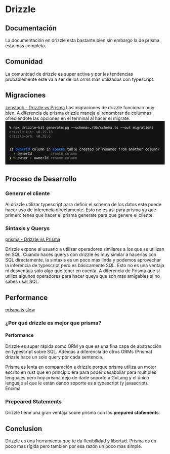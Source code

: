 # Drizzle

## Documentación

La documentación en drizzle esta bastante bien sin embargo la de prisma esta mas completa.

## Comunidad

La comunidad de drizzle es super activa y por las tendencias probablemente este va a ser de los orms mas utilizados con typescript.

## Migraciones

[zenstack - Drizzle vs Prisma](https://zenstack.dev/blog/drizzle-prisma#iteration-speed)
Las migraciones de drizzle funcionan muy bien. A diferencia de prisma drizzle maneja el renombrar de columnas ofreciéndote las opciones en el terminal al hacer el migrate. ![Alt text](image.png)

## Proceso de Desarrollo

### Generar el cliente

Al drizzle utilizar typescript para definir el schema de los datos este puede hacer uso de inferencia directamente. Esto no es asi para prisma ya que primero tenes que hacer el prisma generate para que genere el cliente.

### Sintaxis y Querys

[prisma - Drizzle vs Prisma](https://www.prisma.io/docs/concepts/more/comparisons/prisma-and-drizzle)

Drizzle expone al usuario a utilizar operadores similares a los que se utilizan en SQL. Cuando haces querys con drizzle es muy similar a hacerlas con SQL directamente, la sintaxis es un poco mas linda y podemos aprovechar la inferencia de typescript pero es básicamente SQL.
Esto no es una ventaja ni desventaja solo algo que tener en cuenta. A diferencia de Prisma que si utiliza algunos operadores para hacer queys que son mas amigables si no sabes usar SQL.

## Performance

[prisma is slow](https://www.youtube.com/watch?v=J2j1XwZRi30)

### ¿Por qué drizzle es mejor que prisma?

#### Performance

Drizzle es super rápida como ORM ya que es una fina capa de abstracción en typescript sobre SQL.
Ademas a diferencia de otros ORMs (Prisma) drizzle hace un solo query por cada sentencia.

Prisma es lenta en comparación a drizzle porque prisma utiliza un motor escrito en rust que en principio era para poder desabollar para multiples lenguajes pero hoy prisma dejo de darle soporte a GoLang y el único lenguaje al que le están dando soporte es a typescript (y javascript).
Encima

### Prepeared Statements

Drizzle tiene una gran ventaja sobre prisma con los **prepared statements**.

## Conclusion

Drizzle es una herramienta que te da flexibilidad y libertad. Prisma es un poco mas rígida pero también por esa razón un poco mas simple.
